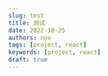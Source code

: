 ```yaml
---
slug: test
title: 测试
date: 2022-10-25
authors: nox
tags: [project, react]
keywords: [project, react]
draft: true
---
```


